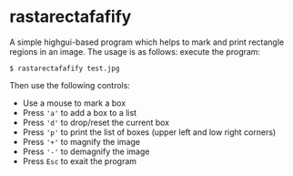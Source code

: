 # rastarectafafify 

A simple highgui-based program which helps to mark and print rectangle regions
in an image. The usage is as follows: execute the program:

    $ rastarectafafify test.jpg

Then use the following controls:

  * Use a mouse to mark a box
  * Press `'a'` to add a box to a list
  * Press `'d'` to drop/reset the current box
  * Press `'p'` to print the list of boxes (upper left and low right corners)
  * Press `'+'` to magnify the image
  * Press `'-'` to demagnify the image
  * Press `Esc` to exait the program
